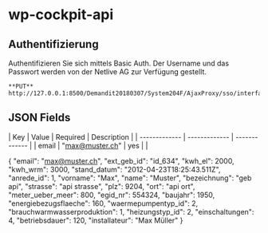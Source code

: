 # wp-cockpit-api

## Authentifizierung

Authentifizieren Sie sich mittels Basic Auth.
Der Username und das Passwort werden von der Netlive AG zur Verfügung gestellt.

```
**PUT** http://127.0.0.1:8500/Demandit20180307/System204F/AjaxProxy/sso/interface.cfm
```

## JSON Fields

| Key  | Value | Required | Description |
| ------------- | ------------- | ------------- |
| email  | "max@muster.ch" | yes | |



{
    "email": "max@muster.ch",
    "ext_geb_id": "id_634",
    "kwh_el": 2000,
    "kwh_wrm": 3000,
    "stand_datum": "2012-04-23T18:25:43.511Z",
    "anrede_id": 1,
    "vorname": "Max",
    "name": "Muster",
    "bezeichnung": "geb api",
    "strasse": "api strasse",
    "plz": 9204,
    "ort": "api ort",
    "meter_ueber_meer": 800,
    "egid_nr": 554324,
    "baujahr": 1950,
    "energiebezugsflaeche": 160,
    "waermepumpentyp_id": 2,
    "brauchwarmwasserproduktion": 1,
    "heizungstyp_id": 2,
    "einschaltungen": 4,
    "betriebsdauer": 120,
    "installateur": "Max Müller"
}